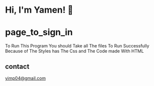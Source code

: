 # Hi, I'm Yamen! 👋


# page_to_sign_in

To Run This Program You should Take all The files To Run Successfully Because of The Styles has The Css and The Code made With HTML

## contact
yimp04@gmail.com

